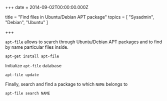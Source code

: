 
+++
date = 2014-09-02T00:00:00.000Z


title = "Find files in Ubuntu/Debian APT package"
topics = [ "Sysadmin", "Debian", "Ubuntu" ]

+++

`apt-file` allows to search through Ubuntu/Debian APT packages and
to find by name particular files inside.

```
apt-get install apt-file
```

Initialize `apt-file` database

```
apt-file update
```

Finally, search and find a package to which `NAME` belongs to

```
apt-file search NAME
```


